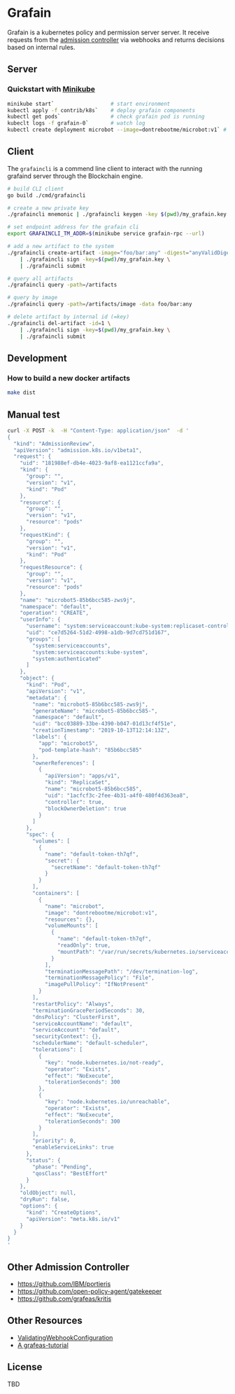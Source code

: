 # Grafain

Grafain is a kubernetes policy and permission server server. It receive requests from the 
[admission controller](https://kubernetes.io/docs/reference/access-authn-authz/admission-controllers/) via webhooks
and returns decisions based on internal rules.
## Server


### Quickstart with [Minikube](https://kubernetes.io/docs/tasks/tools/install-minikube/)
```sh
minikube start`                  # start environment
kubectl apply -f contrib/k8s`    # deploy grafain components
kubectl get pods`                # check grafain pod is running
kubeclt logs -f grafain-0`       # watch log
kubectl create deployment microbot --image=dontrebootme/microbot:v1` # deploy a random pod -> should fail
```

## Client
The `grafaincli` is a commend line client to interact with the running grafaind server through the Blockchain engine. 
```sh
# build CLI client
go build ./cmd/grafaincli

# create a new private key
./grafaincli mnemonic | ./grafaincli keygen -key $(pwd)/my_grafain.key

# set endpoint address for the grafain cli
export GRAFAINCLI_TM_ADDR=$(minikube service grafain-rpc --url)

# add a new artifact to the system
./grafaincli create-artifact -image="foo/bar:any" -digest="anyValidDigest" \
    | ./grafaincli sign -key=$(pwd)/my_grafain.key \
    | ./grafaincli submit

# query all artifacts
./grafaincli query -path=/artifacts

# query by image
./grafaincli query -path=/artifacts/image -data foo/bar:any

# delete artifact by internal id (=key)
./grafaincli del-artifact -id=1 \
    | ./grafaincli sign -key=$(pwd)/my_grafain.key \
    | ./grafaincli submit
```

## Development
### How to build a new docker artifacts

```sh
make dist
```

## Manual test
```sh
curl -X POST -k  -H "Content-Type: application/json"  -d '
{
  "kind": "AdmissionReview",
  "apiVersion": "admission.k8s.io/v1beta1",
  "request": {
    "uid": "181988ef-db4e-4023-9af8-ea1121ccfa9a",
    "kind": {
      "group": "",
      "version": "v1",
      "kind": "Pod"
    },
    "resource": {
      "group": "",
      "version": "v1",
      "resource": "pods"
    },
    "requestKind": {
      "group": "",
      "version": "v1",
      "kind": "Pod"
    },
    "requestResource": {
      "group": "",
      "version": "v1",
      "resource": "pods"
    },
    "name": "microbot5-85b6bcc585-zws9j",
    "namespace": "default",
    "operation": "CREATE",
    "userInfo": {
      "username": "system:serviceaccount:kube-system:replicaset-controller",
      "uid": "ce7d5264-51d2-4998-a1db-9d7cd751d167",
      "groups": [
        "system:serviceaccounts",
        "system:serviceaccounts:kube-system",
        "system:authenticated"
      ]
    },
    "object": {
      "kind": "Pod",
      "apiVersion": "v1",
      "metadata": {
        "name": "microbot5-85b6bcc585-zws9j",
        "generateName": "microbot5-85b6bcc585-",
        "namespace": "default",
        "uid": "bcc03889-33be-4390-b047-01d13cf4f51e",
        "creationTimestamp": "2019-10-13T12:14:13Z",
        "labels": {
          "app": "microbot5",
          "pod-template-hash": "85b6bcc585"
        },
        "ownerReferences": [
          {
            "apiVersion": "apps/v1",
            "kind": "ReplicaSet",
            "name": "microbot5-85b6bcc585",
            "uid": "1acfcf3c-2fee-4b31-a4f0-480f4d363ea8",
            "controller": true,
            "blockOwnerDeletion": true
          }
        ]
      },
      "spec": {
        "volumes": [
          {
            "name": "default-token-th7qf",
            "secret": {
              "secretName": "default-token-th7qf"
            }
          }
        ],
        "containers": [
          {
            "name": "microbot",
            "image": "dontrebootme/microbot:v1",
            "resources": {},
            "volumeMounts": [
              {
                "name": "default-token-th7qf",
                "readOnly": true,
                "mountPath": "/var/run/secrets/kubernetes.io/serviceaccount"
              }
            ],
            "terminationMessagePath": "/dev/termination-log",
            "terminationMessagePolicy": "File",
            "imagePullPolicy": "IfNotPresent"
          }
        ],
        "restartPolicy": "Always",
        "terminationGracePeriodSeconds": 30,
        "dnsPolicy": "ClusterFirst",
        "serviceAccountName": "default",
        "serviceAccount": "default",
        "securityContext": {},
        "schedulerName": "default-scheduler",
        "tolerations": [
          {
            "key": "node.kubernetes.io/not-ready",
            "operator": "Exists",
            "effect": "NoExecute",
            "tolerationSeconds": 300
          },
          {
            "key": "node.kubernetes.io/unreachable",
            "operator": "Exists",
            "effect": "NoExecute",
            "tolerationSeconds": 300
          }
        ],
        "priority": 0,
        "enableServiceLinks": true
      },
      "status": {
        "phase": "Pending",
        "qosClass": "BestEffort"
      }
    },
    "oldObject": null,
    "dryRun": false,
    "options": {
      "kind": "CreateOptions",
      "apiVersion": "meta.k8s.io/v1"
    }
  }
}
'


```

## Other Admission Controller
* https://github.com/IBM/portieris
* https://github.com/open-policy-agent/gatekeeper
* https://github.com/grafeas/kritis
## Other Resources
* [ValidatingWebhookConfiguration](https://kubernetes.io/docs/reference/access-authn-authz/extensible-admission-controllers)
* [A grafeas-tutorial](https://github.com/kelseyhightower/grafeas-tutorial)

## License
TBD